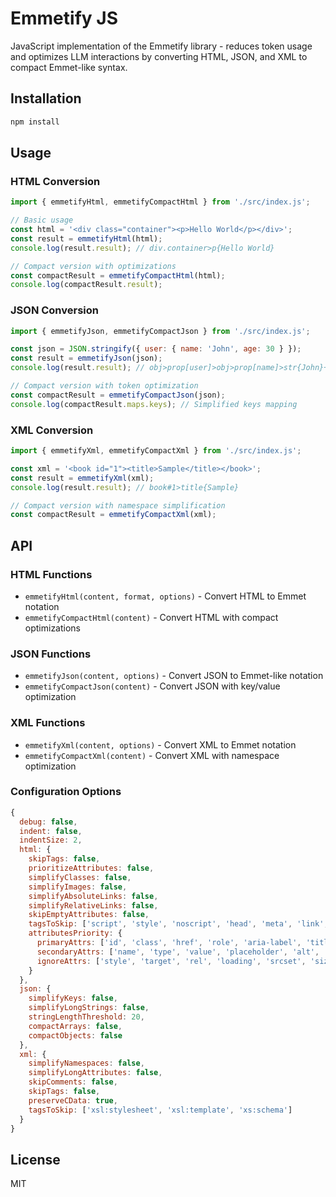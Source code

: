 # Emmetify JS

JavaScript implementation of the Emmetify library - reduces token usage and optimizes LLM interactions by converting HTML, JSON, and XML to compact Emmet-like syntax.

## Installation

```bash
npm install
```

## Usage

### HTML Conversion

```javascript
import { emmetifyHtml, emmetifyCompactHtml } from './src/index.js';

// Basic usage
const html = '<div class="container"><p>Hello World</p></div>';
const result = emmetifyHtml(html);
console.log(result.result); // div.container>p{Hello World}

// Compact version with optimizations
const compactResult = emmetifyCompactHtml(html);
console.log(compactResult.result);
```

### JSON Conversion

```javascript
import { emmetifyJson, emmetifyCompactJson } from './src/index.js';

const json = JSON.stringify({ user: { name: 'John', age: 30 } });
const result = emmetifyJson(json);
console.log(result.result); // obj>prop[user]>obj>prop[name]>str{John}+prop[age]>num{30}

// Compact version with token optimization
const compactResult = emmetifyCompactJson(json);
console.log(compactResult.maps.keys); // Simplified keys mapping
```

### XML Conversion

```javascript
import { emmetifyXml, emmetifyCompactXml } from './src/index.js';

const xml = '<book id="1"><title>Sample</title></book>';
const result = emmetifyXml(xml);
console.log(result.result); // book#1>title{Sample}

// Compact version with namespace simplification
const compactResult = emmetifyCompactXml(xml);
```

## API

### HTML Functions

- `emmetifyHtml(content, format, options)` - Convert HTML to Emmet notation
- `emmetifyCompactHtml(content)` - Convert HTML with compact optimizations

### JSON Functions

- `emmetifyJson(content, options)` - Convert JSON to Emmet-like notation
- `emmetifyCompactJson(content)` - Convert JSON with key/value optimization

### XML Functions

- `emmetifyXml(content, options)` - Convert XML to Emmet notation
- `emmetifyCompactXml(content)` - Convert XML with namespace optimization

### Configuration Options

```javascript
{
  debug: false,
  indent: false,
  indentSize: 2,
  html: {
    skipTags: false,
    prioritizeAttributes: false,
    simplifyClasses: false,
    simplifyImages: false,
    simplifyAbsoluteLinks: false,
    simplifyRelativeLinks: false,
    skipEmptyAttributes: false,
    tagsToSkip: ['script', 'style', 'noscript', 'head', 'meta', 'link', 'title', 'base', 'svg'],
    attributesPriority: {
      primaryAttrs: ['id', 'class', 'href', 'role', 'aria-label', 'title'],
      secondaryAttrs: ['name', 'type', 'value', 'placeholder', 'alt', 'for'],
      ignoreAttrs: ['style', 'target', 'rel', 'loading', 'srcset', 'sizes', 'width', 'height']
    }
  },
  json: {
    simplifyKeys: false,
    simplifyLongStrings: false,
    stringLengthThreshold: 20,
    compactArrays: false,
    compactObjects: false
  },
  xml: {
    simplifyNamespaces: false,
    simplifyLongAttributes: false,
    skipComments: false,
    skipTags: false,
    preserveCData: true,
    tagsToSkip: ['xsl:stylesheet', 'xsl:template', 'xs:schema']
  }
}
```

## License

MIT
